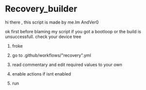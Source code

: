 # Recovery_builder

hi there , this script is made by me.Im AndVer0

ok first before blaming my script if you got a bootloop or the build is unsuccessfull. check your device tree

1) froke

2) go to .github/workflows/"recovery".yml

3) read commentary and edit required values to your own

4) enable actions if isnt enabled

5) run
